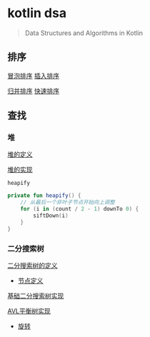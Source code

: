 # kotlin dsa

> Data Structures and Algorithms in Kotlin

## 排序

[冒泡排序](src/main/kotlin/io/intellij/dsa/sort/impl/BubbleSort.kt)
[插入排序](src/main/kotlin/io/intellij/dsa/sort/impl/InsertSort.kt)

[归并排序](src/main/kotlin/io/intellij/dsa/sort/impl/MergeSort.kt)
[快速排序](src/main/kotlin/io/intellij/dsa/sort/impl/QuickSort.kt)

## 查找

### 堆

[堆的定义](src/main/kotlin/io/intellij/dsa/tree/heap/Heap.kt)

[堆的实现](src/main/kotlin/io/intellij/dsa/tree/heap/HeapImpl.kt)

`heapify`

```kotlin
private fun heapify() {
    // 从最后一个非叶子节点开始向上调整
    for (i in (count / 2 - 1) downTo 0) {
        siftDown(i)
    }
}
```

### 二分搜索树

[二分搜索树的定义](src/main/kotlin/io/intellij/dsa/tree/bst/BST.kt)

- [节点定义](src/main/kotlin/io/intellij/dsa/tree/bst/BSTNode.kt)

[基础二分搜索树实现](src/main/kotlin/io/intellij/dsa/tree/bst/BasicBST.kt)

[AVL平衡树实现](src/main/kotlin/io/intellij/dsa/tree/bst/AVLTree.kt)

- [旋转](src/main/kotlin/io/intellij/dsa/tree/bst/AVLRotate.kt)
